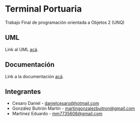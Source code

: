 # Terminal Portuaria
Trabajo Final de programación orientada a Objetos 2 (UNQ)


## UML 

Link al UML [acá](https://drive.google.com/file/d/1Vc3NjyPhuk1Eb3kPUm8uWrePLjnZ5dR4/view?usp=sharing).


## Documentación

Link a la documentación [acá](https://docs.google.com/document/d/1P8Maf2JmJP85va3HU6ZJVzDAMtFawccRpDgRTvuONxE/edit?usp=sharing).


## Integrantes 

- Cesaro Daniel           - danielcesaro@hotmail.com
- González Buitrón Martín - martingonzalezbuitron@gmail.com
- Martinez Eduardo        - mm7735608@gmail.com
